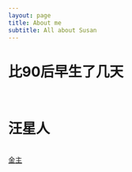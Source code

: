 ```yaml
---
layout: page
title: About me
subtitle: All about Susan
---
```


<div class="text-center">
  <h1>比90后早生了几天</h1>
  <br/>
  <h1>汪星人</h1>
  <br/>
  <a href="http://xuankanglin.com">金主</a>
</div>
